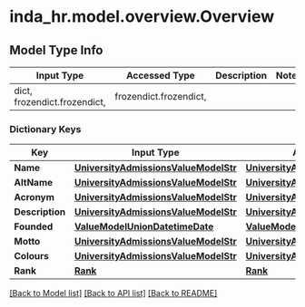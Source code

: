 # inda_hr.model.overview.Overview

## Model Type Info
Input Type | Accessed Type | Description | Notes
------------ | ------------- | ------------- | -------------
dict, frozendict.frozendict,  | frozendict.frozendict,  |  | 

### Dictionary Keys
Key | Input Type | Accessed Type | Description | Notes
------------ | ------------- | ------------- | ------------- | -------------
**Name** | [**UniversityAdmissionsValueModelStr**](UniversityAdmissionsValueModelStr.md) | [**UniversityAdmissionsValueModelStr**](UniversityAdmissionsValueModelStr.md) |  | 
**AltName** | [**UniversityAdmissionsValueModelStr**](UniversityAdmissionsValueModelStr.md) | [**UniversityAdmissionsValueModelStr**](UniversityAdmissionsValueModelStr.md) |  | [optional] 
**Acronym** | [**UniversityAdmissionsValueModelStr**](UniversityAdmissionsValueModelStr.md) | [**UniversityAdmissionsValueModelStr**](UniversityAdmissionsValueModelStr.md) |  | [optional] 
**Description** | [**UniversityAdmissionsValueModelStr**](UniversityAdmissionsValueModelStr.md) | [**UniversityAdmissionsValueModelStr**](UniversityAdmissionsValueModelStr.md) |  | [optional] 
**Founded** | [**ValueModelUnionDatetimeDate**](ValueModelUnionDatetimeDate.md) | [**ValueModelUnionDatetimeDate**](ValueModelUnionDatetimeDate.md) |  | [optional] 
**Motto** | [**UniversityAdmissionsValueModelStr**](UniversityAdmissionsValueModelStr.md) | [**UniversityAdmissionsValueModelStr**](UniversityAdmissionsValueModelStr.md) |  | [optional] 
**Colours** | [**UniversityAdmissionsValueModelStr**](UniversityAdmissionsValueModelStr.md) | [**UniversityAdmissionsValueModelStr**](UniversityAdmissionsValueModelStr.md) |  | [optional] 
**Rank** | [**Rank**](Rank.md) | [**Rank**](Rank.md) |  | [optional] 

[[Back to Model list]](../../README.md#documentation-for-models) [[Back to API list]](../../README.md#documentation-for-api-endpoints) [[Back to README]](../../README.md)

